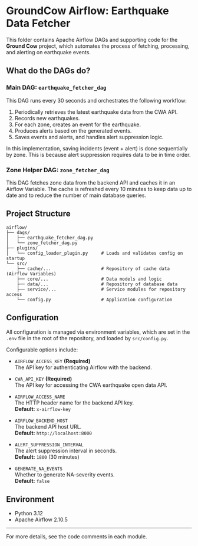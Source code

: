 # GroundCow Airflow: Earthquake Data Fetcher

This folder contains Apache Airflow DAGs and supporting code for the **Ground Cow** project, which automates the process of fetching, processing, and alerting on earthquake events.

## What do the DAGs do?

### Main DAG: `earthquake_fetcher_dag`

This DAG runs every 30 seconds and orchestrates the following workflow:

1. Periodically retrieves the latest earthquake data from the CWA API.
2. Records new earthquakes.
3. For each zone, creates an event for the earthquake.
4. Produces alerts based on the generated events.
5. Saves events and alerts, and handles alert suppression logic.

In this implementation, saving incidents (event + alert) is done sequentially by zone. This is because alert suppression requires data to be in time order.

### Zone Helper DAG: `zone_fetcher_dag`

This DAG fetches zone data from the backend API and caches it in an Airflow Variable. The cache is refreshed every 10 minutes to keep data up to date and to reduce the number of main database queries.

## Project Structure

```
airflow/
├── dags/
│   ├── earthquake_fetcher_dag.py
│   └── zone_fetcher_dag.py
├── plugins/
│   └── config_loader_plugin.py     # Loads and validates config on startup
└── src/
    ├── cache/...                   # Repository of cache data (Airflow Variables)
    ├── core/...                    # Data models and logic
    ├── data/...                    # Repository of database data
    ├── service/...                 # Service modules for repository access
    └── config.py                   # Application configuration
```

## Configuration

All configuration is managed via environment variables, which are set in the `.env` file in the root of the repository, and loaded by `src/config.py`.

Configurable options include:

- `AIRFLOW_ACCESS_KEY` **(Required)**  
  The API key for authenticating Airflow with the backend.

- `CWA_API_KEY` **(Required)**  
  The API key for accessing the CWA earthquake open data API.

- `AIRFLOW_ACCESS_NAME`  
  The HTTP header name for the backend API key.  
  **Default:** `x-airflow-key`

- `AIRFLOW_BACKEND_HOST`  
  The backend API host URL.  
  **Default:** `http://localhost:8000`

- `ALERT_SUPPRESSION_INTERVAL`  
  The alert suppression interval in seconds.  
  **Default:** `1800` (30 minutes)

- `GENERATE_NA_EVENTS`  
  Whether to generate NA-severity events.  
  **Default:** `false`

## Environment

- Python 3.12
- Apache Airflow 2.10.5

---

For more details, see the code comments in each module.
